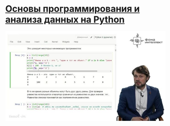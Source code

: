 # [Основы программирования и анализа данных на Python](https://teach-in.ru/course/python-programming-and-data-analysis-basics)

![Screenshot](2022-11-02-Hiryanov.jpg)
